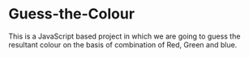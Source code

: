 # Guess-the-Colour
This is a JavaScript based project in which we are going to guess the resultant colour on the basis of combination of Red, Green and blue.

